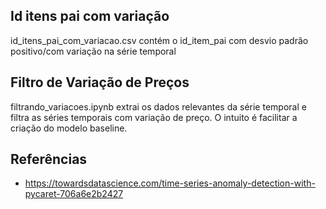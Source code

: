 ## Id itens pai com variação

id_itens_pai_com_variacao.csv contém o id_item_pai com desvio padrão positivo/com variação na série temporal

## Filtro de Variação de Preços

filtrando_variacoes.ipynb extrai os dados relevantes da série temporal e filtra as séries temporais com variação de preço. O intuito é facilitar a criação do modelo baseline.

## Referências

- https://towardsdatascience.com/time-series-anomaly-detection-with-pycaret-706a6e2b2427
